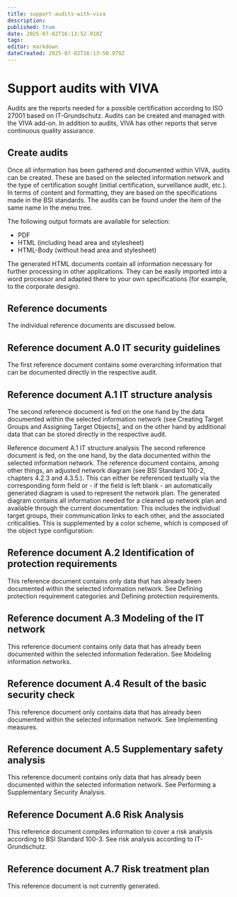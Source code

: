 ```yaml
---
title: support-audits-with-viva
description: 
published: true
date: 2025-07-02T16:13:52.910Z
tags: 
editor: markdown
dateCreated: 2025-07-02T16:13:50.979Z
---
```


# Support audits with VIVA

Audits are the reports needed for a possible certification according to ISO 27001 based on IT-Grundschutz. Audits can be created and managed with the VIVA add-on. In addition to audits, VIVA has other reports that serve continuous quality assurance.

Create audits
-------------

  
Once all information has been gathered and documented within VIVA, audits can be created. These are based on the selected information network and the type of certification sought (initial certification, surveillance audit, etc.). In terms of content and formatting, they are based on the specifications made in the BSI standards. The audits can be found under the item of the same name in the menu tree.

The following output formats are available for selection:

*   PDF
*   HTML (including head area and stylesheet)
*   HTML-Body (without head area and stylesheet)

The generated HTML documents contain all information necessary for further processing in other applications. They can be easily imported into a word processor and adapted there to your own specifications (for example, to the corporate design).

Reference documents
-------------------

The individual reference documents are discussed below.

Reference document A.0 IT security guidelines
---------------------------------------------

The first reference document contains some overarching information that can be documented directly in the respective audit.

Reference document A.1 IT structure analysis
--------------------------------------------

The second reference document is fed on the one hand by the data documented within the selected information network (see Creating Target Groups and Assigning Target Objects\], and on the other hand by additional data that can be stored directly in the respective audit.

Reference document A.1 IT structure analysis The second reference document is fed, on the one hand, by the data documented within the selected information network. The reference document contains, among other things, an adjusted network diagram (see BSI Standard 100-2, chapters 4.2.3 and 4.3.5.). This can either be referenced textually via the corresponding form field or - if the field is left blank - an automatically generated diagram is used to represent the network plan. The generated diagram contains all information needed for a cleaned up network plan and available through the current documentation: This includes the individual target groups, their communication links to each other, and the associated criticalities. This is supplemented by a color scheme, which is composed of the object type configuration:

Reference document A.2 Identification of protection requirements
----------------------------------------------------------------

This reference document contains only data that has already been documented within the selected information network. See Defining protection requirement categories and Defining protection requirements.

Reference document A.3 Modeling of the IT network
-------------------------------------------------

This reference document contains only data that has already been documented within the selected information federation. See Modeling information networks.

Reference document A.4 Result of the basic security check
---------------------------------------------------------

This reference document only contains data that has already been documented within the selected information network. See Implementing measures.

Reference document A.5 Supplementary safety analysis
----------------------------------------------------

This reference document contains only data that has already been documented within the selected information network. See Performing a Supplementary Security Analysis.

Reference Document A.6 Risk Analysis
------------------------------------

This reference document compiles information to cover a risk analysis according to BSI Standard 100-3. See risk analysis according to IT-Grundschutz.

Reference document A.7 Risk treatment plan
------------------------------------------

This reference document is not currently generated.